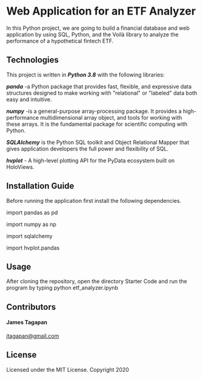 # Web Application for an ETF Analyzer
In this Python project, we are going to build a financial database and web application by using SQL, Python, and the Voilà library to analyze the performance of a hypothetical fintech ETF.

## Technologies
This project is written in ***Python 3.8*** with the following libraries:

***panda*** -a Python package that provides fast, flexible, and expressive data structures designed to make working with "relational" or "labeled" data both easy and intuitive.

***numpy*** -is a general-purpose array-processing package. It provides a high-performance multidimensional array object, and tools for working with these arrays. It is the fundamental package for scientific computing with Python.

***SQLAlchemy*** is the Python SQL toolkit and Object Relational Mapper that gives application developers the full power and flexibility of SQL.

***hvplot*** - A high-level plotting API for the PyData ecosystem built on HoloViews.


## Installation Guide

Before running the application first install the following dependencies.

import pandas as pd

import numpy as np

import sqlalchemy

import hvplot.pandas


## Usage

After cloning the repository,  open the directory Starter Code and run the program by typing python etf_analyzer.ipynb

## Contributors
#### James Tagapan

jtagapan@gmail.com

## License
Licensed under the MIT License. Copyright 2020
